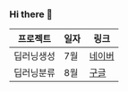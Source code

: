 ### Hi there 👋

프로젝트|일자|링크
------|---|---
딥러닝생성|7월|[네이버](https://www.naver.com)
딥러닝분류|8월|[구글](www.google.com)




<!--
**tlsdmswn01/Tlsdmswn01** is a ✨ _special_ ✨ repository because its `README.md` (this file) appears on your GitHub profile.

Here are some ideas to get you started:

- 🔭 I’m currently working on ...
- 🌱 I’m currently learning ...
- 👯 I’m looking to collaborate on ...
- 🤔 I’m looking for help with ...
- 💬 Ask me about ...
- 📫 How to reach me: ...
- 😄 Pronouns: ...
- ⚡ Fun fact: ...
-->
